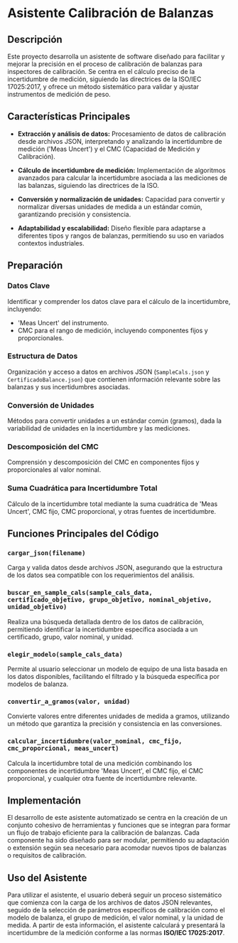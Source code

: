 # Asistente  Calibración de Balanzas

## Descripción
Este proyecto desarrolla un asistente de software diseñado para facilitar y mejorar la precisión en el proceso de calibración de balanzas para inspectores de calibración. Se centra en el cálculo preciso de la incertidumbre de medición, siguiendo las directrices de la ISO/IEC 17025:2017, y ofrece un método sistemático para validar y ajustar instrumentos de medición de peso.

## Características Principales

- **Extracción y análisis de datos:** Procesamiento de datos de calibración desde archivos JSON, interpretando y analizando la incertidumbre de medición ('Meas Uncert') y el CMC (Capacidad de Medición y Calibración).

- **Cálculo de incertidumbre de medición:** Implementación de algoritmos avanzados para calcular la incertidumbre asociada a las mediciones de las balanzas, siguiendo las directrices de la ISO.

- **Conversión y normalización de unidades:** Capacidad para convertir y normalizar diversas unidades de medida a un estándar común, garantizando precisión y consistencia.

- **Adaptabilidad y escalabilidad:** Diseño flexible para adaptarse a diferentes tipos y rangos de balanzas, permitiendo su uso en variados contextos industriales.

## Preparación

### Datos Clave
Identificar y comprender los datos clave para el cálculo de la incertidumbre, incluyendo:
- 'Meas Uncert' del instrumento.
- CMC para el rango de medición, incluyendo componentes fijos y proporcionales.

### Estructura de Datos
Organización y acceso a datos en archivos JSON (`SampleCals.json` y `CertificadoBalance.json`) que contienen información relevante sobre las balanzas y sus incertidumbres asociadas.

### Conversión de Unidades
Métodos para convertir unidades a un estándar común (gramos), dada la variabilidad de unidades en la incertidumbre y las mediciones.

### Descomposición del CMC
Comprensión y descomposición del CMC en componentes fijos y proporcionales al valor nominal.

### Suma Cuadrática para Incertidumbre Total
Cálculo de la incertidumbre total mediante la suma cuadrática de 'Meas Uncert', CMC fijo, CMC proporcional, y otras fuentes de incertidumbre.

## Funciones Principales del Código

### `cargar_json(filename)`
Carga y valida datos desde archivos JSON, asegurando que la estructura de los datos sea compatible con los requerimientos del análisis.

### `buscar_en_sample_cals(sample_cals_data, certificado_objetivo, grupo_objetivo, nominal_objetivo, unidad_objetivo)`
Realiza una búsqueda detallada dentro de los datos de calibración, permitiendo identificar la incertidumbre específica asociada a un certificado, grupo, valor nominal, y unidad.

### `elegir_modelo(sample_cals_data)`
Permite al usuario seleccionar un modelo de equipo de una lista basada en los datos disponibles, facilitando el filtrado y la búsqueda específica por modelos de balanza.

### `convertir_a_gramos(valor, unidad)`
Convierte valores entre diferentes unidades de medida a gramos, utilizando un método que garantiza la precisión y consistencia en las conversiones.

### `calcular_incertidumbre(valor_nominal, cmc_fijo, cmc_proporcional, meas_uncert)`
Calcula la incertidumbre total de una medición combinando los componentes de incertidumbre 'Meas Uncert', el CMC fijo, el CMC proporcional, y cualquier otra fuente de incertidumbre relevante.

## Implementación

El desarrollo de este asistente automatizado se centra en la creación de un conjunto cohesivo de herramientas y funciones que se integran para formar un flujo de trabajo eficiente para la calibración de balanzas. Cada componente ha sido diseñado para ser modular, permitiendo su adaptación o extensión según sea necesario para acomodar nuevos tipos de balanzas o requisitos de calibración.

## Uso del Asistente

Para utilizar el asistente, el usuario deberá seguir un proceso sistemático que comienza con la carga de los archivos de datos JSON relevantes, seguido de la selección de parámetros específicos de calibración como el modelo de balanza, el grupo de medición, el valor nominal, y la unidad de medida. A partir de esta información, el asistente calculará y presentará la incertidumbre de la medición conforme a las normas **ISO/IEC 17025:2017**.


